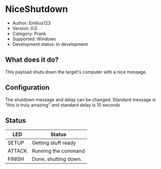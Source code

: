 # NiceShutdown

* Author: Emilius123
* Version: 0.0
* Category: Prank
* Supported: Windows
* Development status: In development

## What does it do?

This payload shuts down the target's computer with a nice message.

## Configuration

The shutdown message and delay can be changed. Standard message is "this is truly amazing" and standard delay is 10 seconds

## Status

| LED    | Status               |
| ------ | ---------------------|
| SETUP  | Getting stuff ready  |
| ATTACK | Running the command  |
| FINISH | Done, shutting down. |
